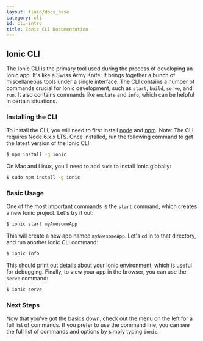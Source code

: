 ```yaml
---
layout: fluid/docs_base
category: cli
id: cli-intro
title: Ionic CLI Documentation
---
```



## Ionic CLI

The Ionic CLI is the primary tool used during the process of developing an Ionic app. It's like a Swiss Army Knife: It brings together a bunch of miscellaneous tools under a single interface. The CLI contains a number of commands crucial for Ionic development, such as `start`, `build`, `serve`, and `run`. It also contains commands like `emulate` and `info`, which can be helpful in certain situations.

### Installing the CLI

To install the CLI, you will need to first install [node](../resources/what-is#node) and [npm](../resources/what-is#npm). Note: The CLI requires Node 6.x.x LTS.  Once installed, run the following command to get the latest version of the Ionic CLI:

```bash
$ npm install -g ionic
```

On Mac and Linux, you'll need to add `sudo` to install Ionic globally:

```bash
$ sudo npm install -g ionic
```

### Basic Usage

One of the most important commands is the `start` command, which creates a new Ionic project. Let's try it out:

```bash
$ ionic start myAwesomeApp
```

This will create a new app named `myAwesomeApp`. Let's `cd` in to that directory, and run another Ionic CLI command:

```bash
$ ionic info
```

This should print out details about your Ionic environment, which is useful for debugging. Finally, to view your app in the browser, you can use the `serve` command:

```bash
$ ionic serve
```

### Next Steps

Now that you've got the basics down, check out the menu on the left for a full list of commands. If you prefer to use the command line, you can see the full list of commands and options by simply typing `ionic`.
